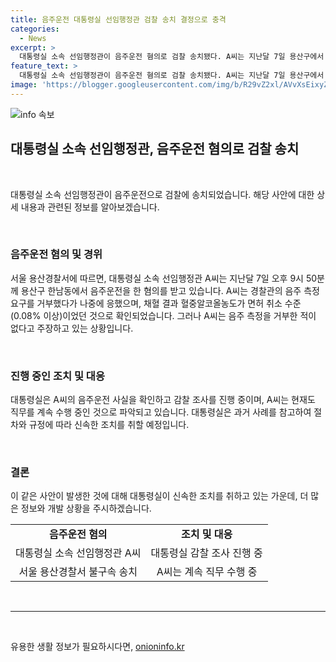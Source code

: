```yaml
---
title: 음주운전 대통령실 선임행정관 검찰 송치 결정으로 충격
categories:
  - News
excerpt: >
  대통령실 소속 선임행정관이 음주운전 혐의로 검찰 송치됐다. A씨는 지난달 7일 용산구에서 음주운전하다 적발됐으며, 혈중알코올농도는 면허 취소 수준이었다. A씨는 음주 측정 거부 주장하고, 대통령실은 사실 확인과 감찰 조사를 진행 중이며, A씨는 직무를 계속 수행 중이라고 전해졌다. 대통령실은 빠른 조치를 취할 방침이다.
feature_text: >
  대통령실 소속 선임행정관이 음주운전 혐의로 검찰 송치됐다. A씨는 지난달 7일 용산구에서 음주운전하다 적발됐으며, 혈중알코올농도는 면허 취소 수준이었다. A씨는 음주 측정 거부 주장하고, 대통령실은 사실 확인과 감찰 조사를 진행 중이며, A씨는 직무를 계속 수행 중이라고 전해졌다. 대통령실은 빠른 조치를 취할 방침이다.
image: 'https://blogger.googleusercontent.com/img/b/R29vZ2xl/AVvXsEixyZcFfHzMRdzZMjFBmAUKJYCLCGyLL1o632UiGVXcaFdKo_bkvkuCioo0uUKlGfBVcT3P84aROyZIXSBEx3Aw5nCQ3pTgDom1WDC4m8eifvWiAmWEEVb4x6G_l8C0QH225ldMjyaFvpxGEBGNO37VmDTDMHGhJPq73UglMfDca1-0aw/s1600/blogspot.png'
---
```


<p><img src="https://blogger.googleusercontent.com/img/b/R29vZ2xl/AVvXsEixyZcFfHzMRdzZMjFBmAUKJYCLCGyLL1o632UiGVXcaFdKo_bkvkuCioo0uUKlGfBVcT3P84aROyZIXSBEx3Aw5nCQ3pTgDom1WDC4m8eifvWiAmWEEVb4x6G_l8C0QH225ldMjyaFvpxGEBGNO37VmDTDMHGhJPq73UglMfDca1-0aw/s1600/blogspot.png" alt="info 속보" /></p>

<h2 data-ke-size="size26">대통령실 소속 선임행정관, 음주운전 혐의로 검찰 송치</h2>

<p data-ke-size="size16">&nbsp;</p>

<p>대통령실 소속 선임행정관이 음주운전으로 검찰에 송치되었습니다. 해당 사안에 대한 상세 내용과 관련된 정보를 알아보겠습니다.</p>

<p data-ke-size="size16">&nbsp;</p>

<h3>음주운전 혐의 및 경위</h3>

<p data-ke-size="size16">서울 용산경찰서에 따르면, 대통령실 소속 선임행정관 A씨는 지난달 7일 오후 9시 50분께 용산구 한남동에서 음주운전을 한 혐의를 받고 있습니다. A씨는 경찰관의 음주 측정 요구를 거부했다가 나중에 응했으며, 채혈 결과 혈중알코올농도가 면허 취소 수준(0.08% 이상)이었던 것으로 확인되었습니다. 그러나 A씨는 음주 측정을 거부한 적이 없다고 주장하고 있는 상황입니다.</p>

<p data-ke-size="size16">&nbsp;</p>

<h3>진행 중인 조치 및 대응</h3>

<p data-ke-size="size16">대통령실은 A씨의 음주운전 사실을 확인하고 감찰 조사를 진행 중이며, A씨는 현재도 직무를 계속 수행 중인 것으로 파악되고 있습니다. 대통령실은 과거 사례를 참고하여 절차와 규정에 따라 신속한 조치를 취할 예정입니다.</p>

<p data-ke-size="size16">&nbsp;</p>

<h3>결론</h3>

<p data-ke-size="size16">이 같은 사안이 발생한 것에 대해 대통령실이 신속한 조치를 취하고 있는 가운데, 더 많은 정보와 개발 상황을 주시하겠습니다.</p>

<table>
  <tbody>
    <tr>
      <td style="text-align: center; height: 17px;"><b>음주운전 혐의</b></td>
      <td style="text-align: center; height: 17px;"><b>조치 및 대응</b></td>
    </tr>
    <tr>
      <td style="text-align: center; height: 17px;">대통령실 소속 선임행정관 A씨</td>
      <td style="text-align: center; height: 17px;">대통령실 감찰 조사 진행 중</td>
    </tr>
    <tr>
      <td style="text-align: center; height: 17px;">서울 용산경찰서 불구속 송치</td>
      <td style="text-align: center; height: 17px;">A씨는 계속 직무 수행 중</td>
    </tr>
  </tbody>
</table>

<p data-ke-size="size16">&nbsp;</p>

<hr>

<p data-ke-size="size16">&nbsp;</p>
유용한 생활 정보가 필요하시다면, <a href="https://onioninfo.kr" rel="dofollow">onioninfo.kr</a>


